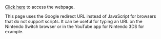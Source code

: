 [Click here](https://y0lopix.github.io/url/) to access the webpage.

This page uses the Google redirect URL instead of JavaScript for browsers that do not support scripts. It can be useful for typing an URL on the Nintendo Switch browser or in the YouTube app for Nintendo 3DS for example.
